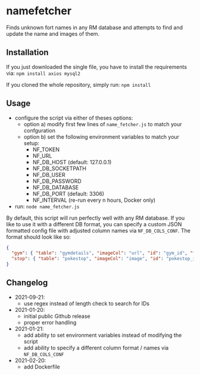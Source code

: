 # namefetcher

Finds unknown fort names in any RM database and attempts to
find and update the name and images of them.

## Installation

If you just downloaded the single file, you have to install the
requirements via: `npm install axios mysql2`

If you cloned the whole repository, simply run: `npm install`

## Usage
  * configure the script via either of theses options:
    - option a) modify first few lines of `name_fetcher.js` to match your confguration
    - option b) set the following environment variables to match your setup:
      - NF_TOKEN
      - NF_URL
      - NF_DB_HOST     (default: 127.0.0.1)
      - NF_DB_SOCKETPATH 
      - NF_DB_USER
      - NF_DB_PASSWORD
      - NF_DB_DATABASE
      - NF_DB_PORT     (default: 3306)
      - NF_INTERVAL    (re-run every n hours, Docker only)
  * run: `node name_fetcher.js`

By default, this script will run perfectly well with any RM database. If
you like to use it with a different DB format, you can specify a custom JSON
formatted config file with adjusted column names via `NF_DB_COLS_CONF`. The
format should look like so:

```json
{
  "gym": { "table": "gymdetails", "imageCol": "url", "id": "gym_id", "type": "gyms" },
  "stop": { "table": "pokestop", "imageCol": "image", "id": "pokestop_id", "type": "stops" }
}
```

## Changelog
  * 2021-09-21:
    - use regex instead of length check to search for IDs
  * 2021-01-20:
    - initial public Github release
    - proper error handling
  * 2021-01-21:
    - add ability to set environment variables instead of modifying the script
    - add ability to specify a different column format / names via `NF_DB_COLS_CONF`
  * 2021-02-20:
    - add Dockerfile
